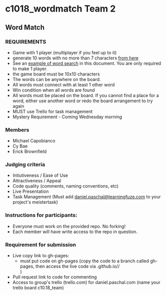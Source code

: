 # c1018_wordmatch  Team 2


## Word Match
### REQUIREMENTS
- Game with 1 player (multiplayer if you feel up to it)
- generate 10 words with no more than 7 characters <a href="https://www.randomwordgenerator.com/" target="_blank">from here</a>
- See an <a href="https://www.drumondpark.com/rules/wordsearch.php" target="_blank">example of word search</a> in this document.  You are only required to make 1 player.
- the game board must be 10x10 characters
- The words can be anywhere on the board.
- All words must connect with at least 1 other word
- Win condition when all words are found
- All words must be placed on the board.  If you cannot find a place for a word, either use another word or redo the board arrangement to try again
- MUST use Trello for task management
- Mystery Requirement - Coming Wednesday morning

### Members
- Michael Capobianco
- Cy Bae
- Erick Brownfield

### Judging criteria
- Intiutiveness / Ease of Use
- Attractiveness / Appeal
- Code quality (comments, naming conventions, etc)
- Live Presentation
- Task Management  (Must add daniel.paschal@learningfuze.com to your project's meistertask)

### Instructions for participants:
- Everyone must work on the provided repo.  No forking!
- Each member will have write access to the repo in question.

### Requirement for submission
- Live copy link to gh-pages: 
	- must put code on gh-pages (copy the code to a branch called gh-pages, then access the live code via <your user name>.github.io/<repo name>/<main file name>)
- Pull request link to code for commenting
- Access to group's trello (trello.com) for daniel.paschal.com  (name your trello board c10.18_team<YOURTEAMNUM>)
